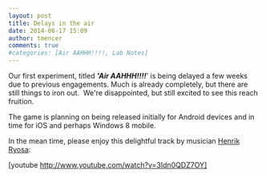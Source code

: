 ```yaml
---
layout: post
title: Delays in the air
date: 2014-06-17 15:09
author: tmencer
comments: true
#categories: [Air AAHHH!!!!, Lab Notes]
---
```

Our first experiment, titled <em><strong>'Air AAHHH!!!!</strong></em>' is being delayed a few weeks due to previous engagements. Much is already completely, but there are still things to iron out.  We're disappointed, but still excited to see this reach fruition.

The game is planning on being released initially for Android devices and in time for iOS and perhaps Windows 8 mobile.

In the mean time, please enjoy this delightful track by musician <a href="http://ryosa.com" target="_blank">Henrik Ryosa</a>:

[youtube http://www.youtube.com/watch?v=3Idn0QDZ7OY]
